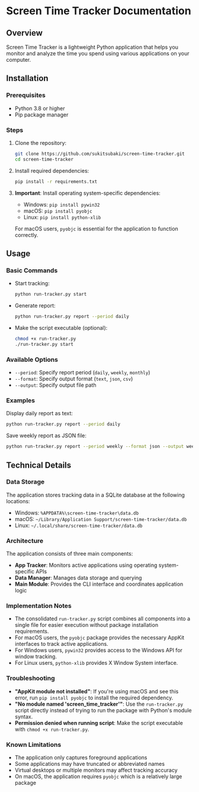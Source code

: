 # Screen Time Tracker Documentation

## Overview

Screen Time Tracker is a lightweight Python application that helps you monitor and analyze the time you spend using various applications on your computer.

## Installation

### Prerequisites

- Python 3.8 or higher
- Pip package manager

### Steps

1. Clone the repository:
   ```bash
   git clone https://github.com/sukitsubaki/screen-time-tracker.git
   cd screen-time-tracker
   ```

2. Install required dependencies:
   ```bash
   pip install -r requirements.txt
   ```

3. **Important**: Install operating system-specific dependencies:
   - Windows: `pip install pywin32`
   - macOS: `pip install pyobjc`
   - Linux: `pip install python-xlib`

   For macOS users, `pyobjc` is essential for the application to function correctly.

## Usage

### Basic Commands

- Start tracking:
  ```bash
  python run-tracker.py start
  ```

- Generate report:
  ```bash
  python run-tracker.py report --period daily
  ```

- Make the script executable (optional):
  ```bash
  chmod +x run-tracker.py
  ./run-tracker.py start
  ```

### Available Options

- `--period`: Specify report period (`daily`, `weekly`, `monthly`)
- `--format`: Specify output format (`text`, `json`, `csv`)
- `--output`: Specify output file path

### Examples

Display daily report as text:
```bash
python run-tracker.py report --period daily
```

Save weekly report as JSON file:
```bash
python run-tracker.py report --period weekly --format json --output weekly-report.json
```

## Technical Details

### Data Storage

The application stores tracking data in a SQLite database at the following locations:

- Windows: `%APPDATA%\screen-time-tracker\data.db`
- macOS: `~/Library/Application Support/screen-time-tracker/data.db`
- Linux: `~/.local/share/screen-time-tracker/data.db`

### Architecture

The application consists of three main components:

- **App Tracker**: Monitors active applications using operating system-specific APIs
- **Data Manager**: Manages data storage and querying
- **Main Module**: Provides the CLI interface and coordinates application logic

### Implementation Notes

- The consolidated `run-tracker.py` script combines all components into a single file for easier execution without package installation requirements.
- For macOS users, the `pyobjc` package provides the necessary AppKit interfaces to track active applications.
- For Windows users, `pywin32` provides access to the Windows API for window tracking.
- For Linux users, `python-xlib` provides X Window System interface.

### Troubleshooting

- **"AppKit module not installed"**: If you're using macOS and see this error, run `pip install pyobjc` to install the required dependency.
- **"No module named 'screen_time_tracker'"**: Use the `run-tracker.py` script directly instead of trying to run the package with Python's module syntax.
- **Permission denied when running script**: Make the script executable with `chmod +x run-tracker.py`.

### Known Limitations

- The application only captures foreground applications
- Some applications may have truncated or abbreviated names
- Virtual desktops or multiple monitors may affect tracking accuracy
- On macOS, the application requires `pyobjc` which is a relatively large package
